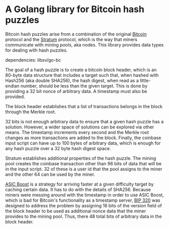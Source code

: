 # A Golang library for Bitcoin hash puzzles

Bitcoin hash puzzles arise from a combination of the original [Bitcoin]() protocol
and the [Stratum](github.com/DanielKrawisz/go-Stratum) protocol, which is the way that miners communicate with
mining pools, aka nodes. This library provides data types for dealing with hash
puzzles.

dependencies: libsv/go-bc

The goal of a hash puzzle is to create a bitcoin block header, which is an 80-byte
data structure that includes a target such that, when hashed with Hash256 (aka
double SHA256), the hash digest, when read as a little-endian number, should be
less than the given target. This is done by providing a 32 bit nonce of arbitrary
data. A timestamp must also be provided.

The block header establishes that a list of transactions belongs in the block
through the Merkle root.

32 bits is not enough arbitrary data to ensure that a given hash puzzle has a
solution. However, a wider space of solutions can be explored via other means.
The timestamp increments every second and the Merkle root changes as more
transactions are added to the block. Finally, the coinbase input script can have
up to 100 bytes of arbitrary data, which is enough for any hash puzzle over a
32 byte hash digest space.  

Stratum establishes additional properties of the hash puzzle. The mining pool
creates the coinbase transaction other than 96 bits of data that will be in the
input script. 32 of these is a user id that the pool assigns to the miner and
the other 64 can be used by the miner.

[ASIC Boost]() is a strategy for arriving faster at a given difficulty target by
caching certain data. It has to do with the details of SHA256. Because miners were
messing around with the timestamp in order to use ASIC Boost, which is bad for
Bitcoin's functionality as a timestamp server, [BIP 320]() was designed to
address the problem by assigning 16 bits of the version field of the
block header to be used as additional nonce data that the miner provides to the
mining pool. Thus, there 48 total bits of arbitrary data in the block header.
